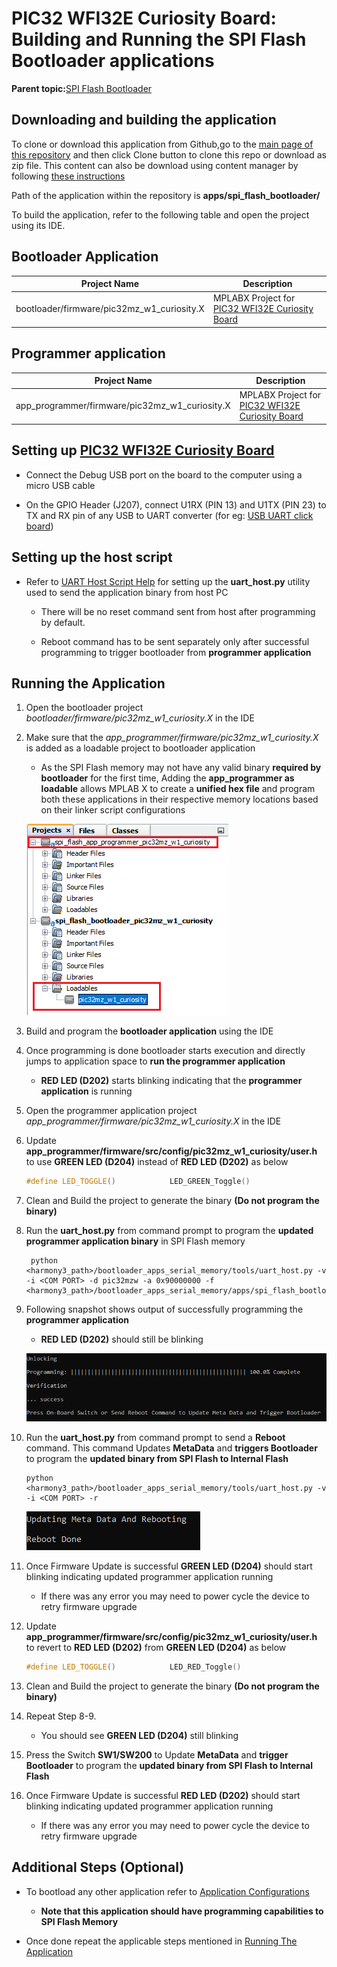 # PIC32 WFI32E Curiosity Board: Building and Running the SPI Flash Bootloader applications

**Parent topic:**[SPI Flash Bootloader](GUID-62C4D609-9D7F-4BEC-923E-5D077A2DECAB.md)

## Downloading and building the application

To clone or download this application from Github,go to the [main page of this repository](https://github.com/Microchip-MPLAB-Harmony/bootloader_apps_serial_memory) and then click Clone button to clone this repo or download as zip file. This content can also be download using content manager by following [these instructions](https://github.com/Microchip-MPLAB-Harmony/contentmanager/wiki)

Path of the application within the repository is **apps/spi\_flash\_bootloader/**

To build the application, refer to the following table and open the project using its IDE.

## Bootloader Application

|Project Name|Description|
|------------|-----------|
|bootloader/firmware/pic32mz\_w1\_curiosity.X|MPLABX Project for [PIC32 WFI32E Curiosity Board](https://www.microchip.com/Developmenttools/ProductDetails/EV12F11A)|

## Programmer application

|Project Name|Description|
|------------|-----------|
|app\_programmer/firmware/pic32mz\_w1\_curiosity.X|MPLABX Project for [PIC32 WFI32E Curiosity Board](https://www.microchip.com/Developmenttools/ProductDetails/EV12F11A)|

## Setting up [PIC32 WFI32E Curiosity Board](https://www.microchip.com/Developmenttools/ProductDetails/EV12F11A)

-   Connect the Debug USB port on the board to the computer using a micro USB cable

-   On the GPIO Header \(J207\), connect U1RX \(PIN 13\) and U1TX \(PIN 23\) to TX and RX pin of any USB to UART converter \(for eg: [USB UART click board](https://www.mikroe.com/usb-uart-click)\)


## Setting up the host script

-   Refer to [UART Host Script Help](GUID-66DF1214-3D81-4D16-9419-DB18057C31DD.md) for setting up the **uart\_host.py** utility used to send the application binary from host PC

    -   There will be no reset command sent from host after programming by default.

    -   Reboot command has to be sent separately only after successful programming to trigger bootloader from **programmer application**


## Running the Application

1.  Open the bootloader project *bootloader/firmware/pic32mz\_w1\_curiosity.X* in the IDE

2.  Make sure that the *app\_programmer/firmware/pic32mz\_w1\_curiosity.X* is added as a loadable project to bootloader application

    -   As the SPI Flash memory may not have any valid binary **required by bootloader** for the first time, Adding the **app\_programmer as loadable** allows MPLAB X to create a **unified hex file** and program both these applications in their respective memory locations based on their linker script configurations

    ![mplab_loadable_pic32mz_w1_curiosity](GUID-02EB9C84-F2A0-483E-BB0D-072CC833FD26-low.png)

3.  Build and program the **bootloader application** using the IDE

4.  Once programming is done bootloader starts execution and directly jumps to application space to **run the programmer application**

    -   **RED LED \(D202\)** starts blinking indicating that the **programmer application** is running

5.  Open the programmer application project *app\_programmer/firmware/pic32mz\_w1\_curiosity.X* in the IDE

6.  Update **app\_programmer/firmware/src/config/pic32mz\_w1\_curiosity/user.h** to use **GREEN LED \(D204\)** instead of **RED LED \(D202\)** as below

    ```c
    #define LED_TOGGLE()            LED_GREEN_Toggle()
    ```

7.  Clean and Build the project to generate the binary **\(Do not program the binary\)**

8.  Run the **uart\_host.py** from command prompt to program the **updated programmer application binary** in SPI Flash memory

    ```
     python <harmony3_path>/bootloader_apps_serial_memory/tools/uart_host.py -v -i <COM PORT> -d pic32mzw -a 0x90000000 -f <harmony3_path>/bootloader_apps_serial_memory/apps/spi_flash_bootloader/app_programmer/firmware/pic32mz_w1_curiosity.X/dist/pic32mz_w1_curiosity/production/pic32mz_w1_curiosity.X.production.bin
    ```

9.  Following snapshot shows output of successfully programming the **programmer application**

    -   **RED LED \(D202\)** should still be blinking

    ![uart_host_output_program](GUID-A9E2EECF-E1C3-4C52-8AF2-40DA9CA0B149-low.png)

10. Run the **uart\_host.py** from command prompt to send a **Reboot** command. This command Updates **MetaData** and **triggers Bootloader** to program the **updated binary from SPI Flash to Internal Flash**

    ```
    python <harmony3_path>/bootloader_apps_serial_memory/tools/uart_host.py -v -i <COM PORT> -r
    ```

    ![uart_host_output_reboot](GUID-AFAD1DA9-5F7C-4E7A-8878-DE4B72BC81DD-low.png)

11. Once Firmware Update is successful **GREEN LED \(D204\)** should start blinking indicating updated programmer application running

    -   If there was any error you may need to power cycle the device to retry firmware upgrade

12. Update **app\_programmer/firmware/src/config/pic32mz\_w1\_curiosity/user.h** to revert to **RED LED \(D202\)** from **GREEN LED \(D204\)** as below

    ```c
    #define LED_TOGGLE()            LED_RED_Toggle()
    ```

13. Clean and Build the project to generate the binary **\(Do not program the binary\)**

14. Repeat Step 8-9.

    -   You should see **GREEN LED \(D204\)** still blinking

15. Press the Switch **SW1/SW200** to Update **MetaData** and **trigger Bootloader** to program the **updated binary from SPI Flash to Internal Flash**

16. Once Firmware Update is successful **RED LED \(D202\)** should start blinking indicating updated programmer application running

    -   If there was any error you may need to power cycle the device to retry firmware upgrade


## Additional Steps \(Optional\)

-   To bootload any other application refer to [Application Configurations](GUID-A4C196CF-3963-4FBC-8519-B5F03A031812.md)

    -   **Note that this application should have programming capabilities to SPI Flash Memory**

-   Once done repeat the applicable steps mentioned in [Running The Application](#running-the-application)


